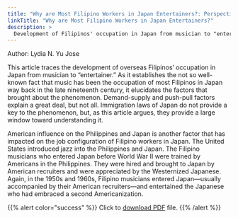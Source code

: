 ```yaml
---
title: "Why are Most Filipino Workers in Japan Entertainers?: Perspectives from History and Law"
linkTitle: "Why are Most Filipino Workers in Japan Entertainers?"
description: >
  Development of Filipinos' occupation in Japan from musician to "entertainer"
---
```

Author: Lydia N. Yu Jose

This article traces the development of overseas Filipinos’ occupation in Japan from musician to “entertainer.” As it establishes the not so well-known fact that music has been the occupation of most Filipinos in Japan way back in the late nineteenth century, it elucidates the factors that brought about the phenomenon. Demand-supply and push-pull factors explain a great deal, but not all. Immigration laws of Japan do not provide a key to the phenomenon, but, as this article argues, they provide a large window toward understanding it.

American influence on the Philippines and Japan is another factor that has impacted on the job configuration of Filipino workers in Japan. The United States introduced jazz into the Philippines and Japan. The Filipino musicians who entered Japan before World War II were trained by Americans in the Philippines. They were hired and brought to Japan by American recruiters and were appreciated by the Westernized Japanese. Again, in the 1950s and 1960s, Filipino musicians entered Japan—usually accompanied by their American recruiters—and entertained the Japanese who had embraced a second Americanization.

{{% alert color="success" %}}
Click to [download PDF](https://timog.org/static/pdf/why-are-most-filipino-workers-in-japan-entertainers.pdf) file.
{{% /alert %}}

